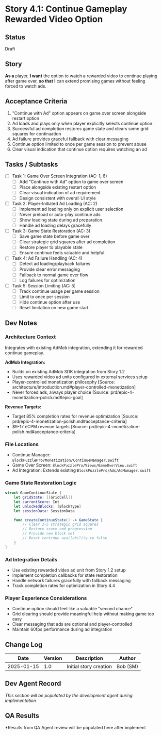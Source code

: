 # Story 4.1: Continue Gameplay Rewarded Video Option

## Status
Draft

## Story
**As a** player,
**I want** the option to watch a rewarded video to continue playing after game over,
**so that** I can extend promising games without feeling forced to watch ads.

## Acceptance Criteria
1. "Continue with Ad" option appears on game over screen alongside restart option
2. Ad loads and plays only when player explicitly selects continue option
3. Successful ad completion restores game state and clears some grid squares for continuation
4. Ad failure provides graceful fallback with clear messaging
5. Continue option limited to once per game session to prevent abuse
6. Clear visual indication that continue option requires watching an ad

## Tasks / Subtasks
- [ ] Task 1: Game Over Screen Integration (AC: 1, 6)
  - [ ] Add "Continue with Ad" option to game over screen
  - [ ] Place alongside existing restart option
  - [ ] Clear visual indication of ad requirement
  - [ ] Design consistent with overall UI style
- [ ] Task 2: Player-Initiated Ad Loading (AC: 2)
  - [ ] Implement ad loading only on explicit user selection
  - [ ] Never preload or auto-play continue ads
  - [ ] Show loading state during ad preparation
  - [ ] Handle ad loading delays gracefully
- [ ] Task 3: Game State Restoration (AC: 3)
  - [ ] Save game state before game over
  - [ ] Clear strategic grid squares after ad completion
  - [ ] Restore player to playable state
  - [ ] Ensure continue feels valuable and helpful
- [ ] Task 4: Ad Failure Handling (AC: 4)
  - [ ] Detect ad loading/playback failures
  - [ ] Provide clear error messaging
  - [ ] Fallback to normal game over flow
  - [ ] Log failures for optimization
- [ ] Task 5: Session Limiting (AC: 5)
  - [ ] Track continue usage per game session
  - [ ] Limit to once per session
  - [ ] Hide continue option after use
  - [ ] Reset limitation on new game start

## Dev Notes

### Architecture Context
Integrates with existing AdMob integration, extending it for rewarded continue gameplay.

**AdMob Integration:**
- Builds on existing AdMob SDK integration from Story 1.2
- Uses rewarded video ad units configured in external services setup
- Player-controlled monetization philosophy [Source: architecture/introduction.md#player-controlled-monetization]
- Never forced ads, always player choice [Source: prd/epic-4-monetization-polish.md#epic-goal]

**Revenue Targets:**
- Target 85% completion rates for revenue optimization [Source: prd/epic-4-monetization-polish.md#acceptance-criteria]
- $9-17 eCPM revenue targets [Source: prd/epic-4-monetization-polish.md#acceptance-criteria]

### File Locations
- Continue Manager: `BlockPuzzlePro/Monetization/ContinueManager.swift`
- Game Over Screen: `BlockPuzzlePro/Views/GameOverView.swift`
- Ad Integration: Extends existing `BlockPuzzlePro/Ads/AdManager.swift`

### Game State Restoration Logic
```swift
struct GameContinueState {
    let gridState: [[GridCell]]
    let currentScore: Int
    let unlockedBlocks: [BlockType]
    let sessionData: SessionData
    
    func createContinueState() -> GameState {
        // Clear 3-5 strategic grid squares
        // Restore score and progression
        // Provide new block set
        // Reset continue availability to false
    }
}
```

### Ad Integration Details
- Use existing rewarded video ad unit from Story 1.2 setup
- Implement completion callbacks for state restoration
- Handle network failures gracefully with fallback messaging
- Track completion rates for optimization in Story 4.4

### Player Experience Considerations
- Continue option should feel like a valuable "second chance"
- Grid clearing should provide meaningful help without making game too easy
- Clear messaging that ads are optional and player-controlled
- Maintain 60fps performance during ad integration

## Change Log
| Date       | Version | Description            | Author   |
| ---------- | ------- | ---------------------- | -------- |
| 2025-01-15 | 1.0     | Initial story creation | Bob (SM) |

## Dev Agent Record
*This section will be populated by the development agent during implementation*

## QA Results
*Results from QA Agent review will be populated here after implement
